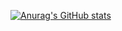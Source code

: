 [![Anurag's GitHub stats](https://github-readme-stats.vercel.app/api?username=annaroos&show_icons=true&theme=dracula)](https://github.com/anuraghazra/github-readme-stats)
